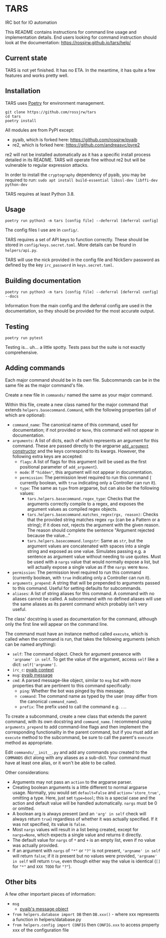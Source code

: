 # TARS

IRC bot for IO automation

This README contains instructions for command line usage and implementation
details. End users looking for command instruction should look at the
documentation: https://rossjrw.github.io/tars/help/

## Current state

TARS is not yet finished. It has no ETA. In the meantime, it has quite a
few features and works pretty well.

## Installation

TARS uses [Poetry](https://github.com/python-poetry/poetry) for environment
management.

```shell
git clone https://github.com/rossjrw/tars
cd tars
poetry install
```

All modules are from PyPI except:

- pyaib, which is forked here: https://github.com/rossjrw/pyaib
- re2, which is forked here: https://github.com/andreasvc/pyre2

re2 will not be installed automatically as it has a specific install process
detailed in its README. TARS will operate fine without re2 but will be
vulnerable to regular expression attacks.

In order to install the `cryptography` dependency of pyaib, you may be required
to run:
`sudo apt install build-essential libssl-dev libffi-dev python-dev`

TARS requires at least Python 3.8.

## Usage

```shell
poetry run python3 -m tars [config file] --deferral [deferral config]
```

The config files I use are in `config/`.

TARS requires a set of API keys to function correctly. These should be stored
in `config/keys.secret.toml`. More details can be found in `helpers/api.py`.

TARS will use the nick provided in the config file and NickServ password as
defined by the key `irc_password` in `keys.secret.toml`.

## Building documentation

```shell
poetry run python3 -m tars [config file] --deferral [deferral config] --docs
```

Information from the main config and the deferral config are used in the
documentation, so they should be provided for the most accurate output.

## Testing

```shell
poetry run pytest
```

Testing is... uh... a little spotty. Tests pass but the suite is not exactly
comprehensive.

## Adding commands

Each major command should be in its own file. Subcommands can be in the same
file as the major command's file.

Create a new file in `commands/` named the same as your major command.

Within this file, create a new class named for the major command that extends
`helpers.basecommand.Command`, with the following properties (all of which are
optional):

* `command_name`: The canonical name of this command, used for documentation;
  if not provided or `None`, this command will not appear in documentation.
* `arguments`: A list of dicts, each of which represents an argument for this
  command. These are passed directly to the argparse [`add_argument`
  constructor](https://docs.python.org/3/library/argparse.html#the-add-argument-method)
  and the keys correspond to its kwargs. However, the following extra keys are
  accepted:
    * `flags`: A list of flags for this argument (will be used as the first
      positional parameter of `add_argument`).
    * `mode`: If `"hidden"`, this argument will not appear in documentation.
    * `permission`: The permission level required to run this command (
      currently boolean, with `true` indicating only a Controller can run it).
    * `type`: The same as `type` from argparse, but can also be the following
      values:
        * `tars.helpers.basecommand.regex_type`: Checks that the arguments
          correctly compile to a regex, and exposes the argument values as
          compiled regex objects.
        * `tars.helpers.basecommand.matches_regex(rgx, reason)`: Checks that
          the provided string matches regex `rgx` (can be a Pattern or a
          string); if it does not, rejects the argument with the given reason.
          The reason should complete the sentence "Argument rejected because
          the value..."
        * `tars.helpers.basecommand.longstr`: Same as `str`, but the argument
          values are concatenated with spaces into a single string and exposed
          as one value. Simulates passing e.g. a sentence as argument value
          without needing to use quotes. Must be used with a `nargs` value that
          would normally expose a list, but will actually expose a single value
          as if the
          `nargs` were `None`.
* `permission`: The permission level required to run this command (currently
  boolean, with `true` indicating only a Controller can run it).
* `arguments_prepend`: A string that will be prepended to arguments passed to
  this command. Useful for setting defaults for subcommands.
* `aliases`: A list of string aliases for this command. A command with no
  aliases cannot be called. A subcommand with no defined aliases will use the
  same aliases as its parent command which probably isn't very useful.

The class' docstring is used as documentation for the command, although only
the first line will appear on the command line.

The command must have an instance method called `execute`, which is called when
the command is run, that takes the following arguments (which can be named
anything):

* `self`: The command object. Check for argument presence
  with `'argname' in self`. To get the value of the argument, access `self`
  like a dict:
  `self['argname']`.
* `irc_c`: [pyaib context](https://github.com/facebook/pyaib/wiki/Plugin-Writing#context-object)
* `msg`: [pyaib message](https://github.com/facebook/pyaib/wiki/Plugin-Writing#message-object)
* `cmd`: A parsed message-like object, similar to `msg` but with more
  properties that are pertinent to this command specifically:
    * `ping`: Whether the bot was pinged by this message.
    * `command`: The command name as typed by the user (may differ from the
      canonical `command_name`).
    * `prefix`: The prefix used to call the command e.g. `..`.

To create a subcommand, create a new class that extends the parent command,
with its own docstring and `command_name`. I recommend using
`arguments_prepend` to add command-line flags and then implement the
corresponding functionality in the parent command, but if you must add
an `execute` method to the subcommand, be sure to call the parent's `execute`
method as appropriate.

Edit `commands/__init__.py` and add any commands you created to the `COMMANDS`
dict along with any aliases as a sub-dict. Your command must have at least one
alias, or it won't be able to be called.

Other considerations:

* Arguments may not pass an `action` to the argparse parser.
* Creating boolean arguments is a little different to normal argparse usage.
  Normally, you would set `default=False` and `action='store_true'`, omitting a
  type. Here, just set `type=bool`; this is a special case and the action and
  default value will be handled automatically. `nargs` must be 0 or omitted.
* A boolean arg is always present (and an `'arg' in self` check will always
  return `true`) regardless of whether it was actually specified. If it was not
  specified, its value is `false`.
* Most `nargs` values will result in a list being created, except for
  `nargs=None`, which expects a single value and returns it directly.
* The default value for `nargs` of `*` and `+` is an empty list, even if no
  value was actually provided.
* If an argument with `nargs` of `"*"` or `"?"` is not
  present, `'argname' in self` will return `false`; if it _is_ present but no
  values were provided,
  `'argname' in self` will return `true`, even though either way the value is
  identical (`[]` for `"*"` and `XXX TODO` for `"?"`).

## Other bits

A few other important pieces of information:

* `msg`
  - [pyaib's message object](https://github.com/facebook/pyaib/wiki/Plugin-Writing#message-object)
* `from helpers.database import DB` then `DB.xxx()` - where xxx represents a
  function in helpers/database.py
* `from helpers.config import CONFIG` then `CONFIG.xxx` to access property xxx
  of the configuration file
